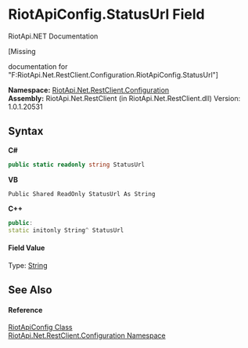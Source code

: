 # RiotApiConfig.StatusUrl Field
RiotApi.NET Documentation 

\[Missing <summary> documentation for "F:RiotApi.Net.RestClient.Configuration.RiotApiConfig.StatusUrl"\]

**Namespace:**&nbsp;<a href="1dae58e2-3460-51cb-b4d8-c9bb055df44c">RiotApi.Net.RestClient.Configuration</a><br />**Assembly:**&nbsp;RiotApi.Net.RestClient (in RiotApi.Net.RestClient.dll) Version: 1.0.1.20531

## Syntax

**C#**<br />
``` C#
public static readonly string StatusUrl
```

**VB**<br />
``` VB
Public Shared ReadOnly StatusUrl As String
```

**C++**<br />
``` C++
public:
static initonly String^ StatusUrl
```


#### Field Value
Type: <a href="http://msdn2.microsoft.com/en-us/library/s1wwdcbf" target="_blank">String</a>

## See Also


#### Reference
<a href="39ce9b97-c5bc-4273-7294-9eda36f27e37">RiotApiConfig Class</a><br /><a href="1dae58e2-3460-51cb-b4d8-c9bb055df44c">RiotApi.Net.RestClient.Configuration Namespace</a><br />